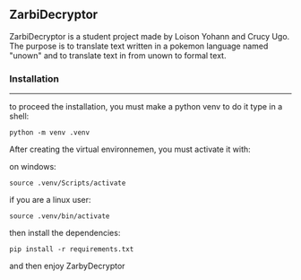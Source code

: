 ## ZarbiDecryptor

ZarbiDecryptor is a student project made by Loison Yohann and Crucy Ugo.
The purpose is to translate text written in a pokemon language named "unown" and to translate text in from unown to formal text.

### Installation
---
to proceed the installation, you must make a python venv
to do it type in a shell: 

```
python -m venv .venv
```

After creating the virtual environnemen, you must activate it with:

on windows:
```
source .venv/Scripts/activate
```

if you are a linux user: 
```
source .venv/bin/activate
```

then install the dependencies:
```
pip install -r requirements.txt
```

and then enjoy ZarbyDecryptor
